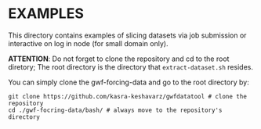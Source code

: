 # EXAMPLES

This directory contains examples of slicing datasets via job submission or interactive on log in node (for small domain only).

**ATTENTION**: Do not forget to clone the repository and cd to the root diretory; The root directory is the directory that `extract-dataset.sh` resides.

You can simply clone the gwf-forcing-data and go to the root directory by:

```
git clone https://github.com/kasra-keshavarz/gwfdatatool # clone the repository
cd ./gwf-focring-data/bash/ # always move to the repository's directory
```